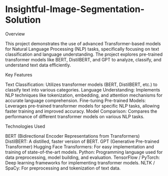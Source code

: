 # Insightful-Image-Segmentation-Solution

Overview

This project demonstrates the use of advanced Transformer-based models for Natural Language Processing (NLP) tasks, specifically focusing on text classification and language understanding. The project explores pre-trained transformer models like BERT, DistilBERT, and GPT to analyze, classify, and understand text data efficiently.

Key Features

Text Classification: Utilizes transformer models (BERT, DistilBERT, etc.) to classify text into various categories.
Language Understanding: Implements NLP techniques like tokenization, embedding, and attention mechanisms for accurate language comprehension.
Fine-tuning Pre-trained Models: Leverages pre-trained transformer models for specific NLP tasks, allowing faster training and improved accuracy.
Model Comparison: Compares the performance of different transformer models on various NLP tasks.

Technologies Used

BERT (Bidirectional Encoder Representations from Transformers)
DistilBERT: A distilled, faster version of BERT.
GPT (Generative Pre-trained Transformer)
Hugging Face Transformers: For easy implementation and training of state-of-the-art models.
Python: Programming language used for data preprocessing, model building, and evaluation.
TensorFlow / PyTorch: Deep learning frameworks for implementing transformer models.
NLTK / SpaCy: For preprocessing and tokenization of text data.

